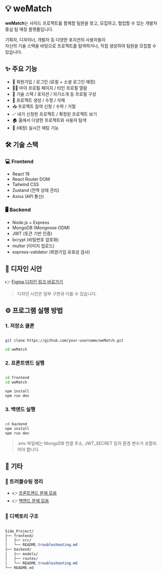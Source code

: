 # 💡 weMatch

**weMatch**는 사이드 프로젝트를 함께할 팀원을 찾고, 모집하고, 협업할 수 있는 개발자 중심 팀 매칭 플랫폼입니다.

기획자, 디자이너, 개발자 등 다양한 포지션의 사용자들이 <br />
자신의 기술 스택을 바탕으로 프로젝트를 탐색하거나, 직접 생성하여 팀원을 모집할 수 있습니다.


## ✨ 주요 기능

- 🔐 회원가입 / 로그인 (로컬 + 소셜 로그인 예정)
- 🧑‍💻 마이 프로필 페이지 / 타인 프로필 열람
- 🧠 기술 스택 / 포지션 / 자기소개 등 프로필 구성
- 📁 프로젝트 생성 / 수정 / 삭제
- 📥 프로젝트 참여 신청 / 수락 / 거절
- ✅ 내가 신청한 프로젝트 / 확정된 프로젝트 보기
- 🏠 홈에서 다양한 프로젝트와 사용자 탐색
- 💬 (예정) 실시간 채팅 기능


## 🛠 기술 스택

### 💻 Frontend

- React 19
- React Router DOM
- Tailwind CSS
- Zustand (전역 상태 관리)
- Axios (API 통신)

### 🖥 Backend

- Node.js + Express
- MongoDB (Mongoose ODM)
- JWT (토큰 기반 인증)
- bcrypt (비밀번호 암호화)
- multer (이미지 업로드)
- express-validator (회원가입 유효성 검사)


## 🎨 디자인 시안

👉 [Figma 디자인 링크 바로가기](https://www.figma.com/design/iKOKhlPf52sLQcHHOaegcu/weMatch_pjt?node-id=0-1&t=l5OB0ZSc28fsGR8L-1)

> 디자인 시안은 일부 구현과 다를 수 있습니다.
> 

## ⚙ 프로그램 실행 방법

### 1. 저장소 클론

```bash

git clone https://github.com/your-username/weMatch.git

cd weMatch
```

### 2. 프론트엔드 실행

```bash

cd frontend
cd weMatch

npm install
npm run dev

```

### 3. 백엔드 실행

```bash

cd backend
npm install
npm run dev

```

> .env 파일에는 MongoDB 연결 주소, JWT_SECRET 등의 환경 변수가 포함되어야 합니다.
> 

## 📌 기타

### 🔧 트러블슈팅 정리

- 👉 [프론트엔드 문제 모음](./frontend/weMatch/README.troubleshooting.md)
- 👉 [백엔드 문제 모음](./backend/README.troubleshooting.md)

### 📁 디렉토리 구조

```css

Side_Project/
├── frontend/
│   ├── src/
│   └── README.troubleshooting.md
├── backend/
│   ├── models/
│   ├── routes/
│   └── README.troubleshooting.md
└── README.md
```